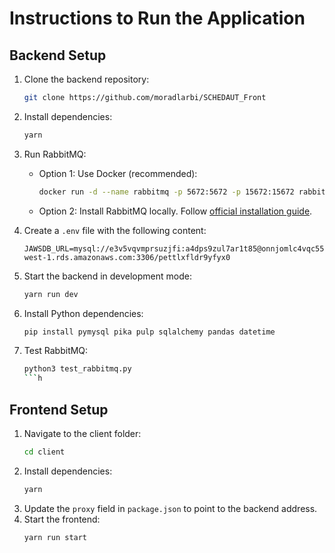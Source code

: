 # Instructions to Run the Application

## Backend Setup

1. Clone the backend repository:
   ```bash
   git clone https://github.com/moradlarbi/SCHEDAUT_Front
   ```
2. Install dependencies:
   ```bash
   yarn
   ```
3. Run RabbitMQ:
   - Option 1: Use Docker (recommended):
     ```bash
     docker run -d --name rabbitmq -p 5672:5672 -p 15672:15672 rabbitmq:management
     ```
   - Option 2: Install RabbitMQ locally. Follow [official installation guide](https://www.rabbitmq.com/download.html).

4. Create a `.env` file with the following content:
   ```env
   JAWSDB_URL=mysql://e3v5vqvmprsuzjfi:a4dps9zul7ar1t85@onnjomlc4vqc55fw.chr7pe7iynqr.eu-west-1.rds.amazonaws.com:3306/pettlxfldr9yfyx0
   ```

5. Start the backend in development mode:
   ```bash
   yarn run dev
   ```

6. Install Python dependencies:
   ```bash
   pip install pymysql pika pulp sqlalchemy pandas datetime
   ```

7. Test RabbitMQ:
   ```bash
   python3 test_rabbitmq.py
   ```h

## Frontend Setup

1. Navigate to the client folder:
   ```bash
   cd client
   ```
2. Install dependencies:
   ```bash
   yarn
   ```
3. Update the `proxy` field in `package.json` to point to the backend address.
4. Start the frontend:
   ```bash
   yarn run start
